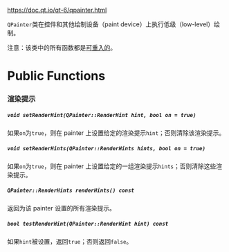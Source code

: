 https://doc.qt.io/qt-6/qpainter.html

`QPainter`类在控件和其他绘制设备（paint device）上执行低级（low-level）绘制。

注意：该类中的所有函数都是[可重入的](https://doc.qt.io/qt-6/threads-reentrancy.html)。

# Public Functions

### 渲染提示

##### `void setRenderHint(QPainter::RenderHint hint, bool on = true)`

如果`on`为`true`，则在 painter 上设置给定的渲染提示`hint`；否则清除该渲染提示。

##### `void setRenderHints(QPainter::RenderHints hints, bool on = true)`

如果`on`为`true`，则在 painter 上设置给定的一组渲染提示`hints`；否则清除这些渲染提示。

##### `QPainter::RenderHints renderHints() const`

返回为该 painter 设置的所有渲染提示。

##### `bool testRenderHint(QPainter::RenderHint hint) const`

如果`hint`被设置，返回`true`；否则返回`false`。